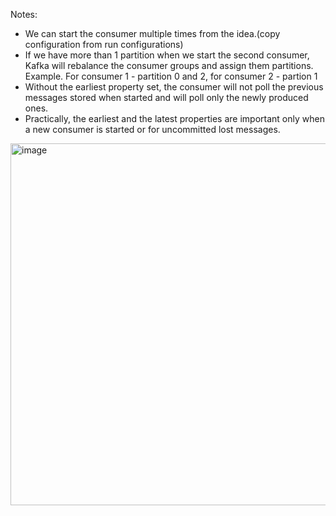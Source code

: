 Notes:
- We can start the consumer multiple times from the idea.(copy configuration from run configurations)
- If we have more than 1 partition when we start the second consumer, Kafka will rebalance the consumer groups and assign them partitions. Example. For consumer 1 - partition 0 and 2, for consumer 2 - partion 1
- Without the earliest property set, the consumer will not poll the previous messages stored when started and will poll only the newly produced ones.
- Practically, the earliest and the latest properties are important only when a new consumer is started or for uncommitted lost messages.
<img width="1244" height="579" alt="image" src="https://github.com/user-attachments/assets/5e5d0d81-2ff7-4285-a893-a5d2891f66ec" />
